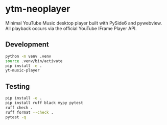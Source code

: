 # ytm-neoplayer

Minimal YouTube Music desktop player built with PySide6 and pywebview. All
playback occurs via the official YouTube IFrame Player API.

## Development

```bash
python -m venv .venv
source .venv/bin/activate
pip install -e .
yt-music-player
```

## Testing

```bash
pip install -e .
pip install ruff black mypy pytest
ruff check .
ruff format --check .
pytest -q
```
